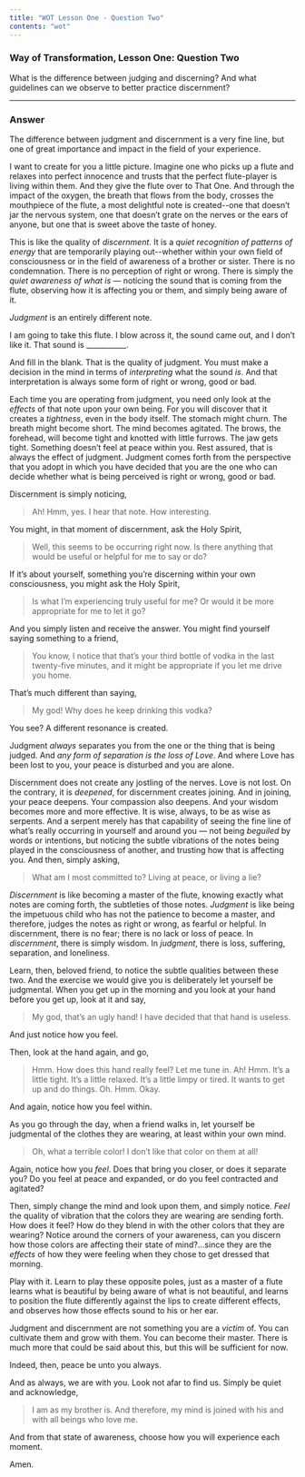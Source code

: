 ```yaml
---
title: "WOT Lesson One - Question Two"
contents: "wot"
---
```


### Way of Transformation, Lesson One: Question Two

What is the difference between judging and discerning?  And what
guidelines can we observe to better practice discernment?

---

### Answer

The difference between judgment and discernment is a very fine line,
but one of great importance and impact in the field of your experience.

I want to create for you a little picture. Imagine one who picks up a flute and
relaxes into perfect innocence and trusts that the perfect flute-player is
living within them. And they give the flute over to That One. And through the
impact of the oxygen, the breath that flows from the body, crosses the
mouthpiece of the flute, a most delightful note is created--one that doesn’t
jar the nervous system, one that doesn’t grate on the nerves or the ears of
anyone, but one that is sweet above the taste of honey.

This is like the quality of *discernment*. It is a *quiet recognition of
patterns of energy* that are temporarily playing out--whether within your own
field of consciousness or in the field of awareness of a brother or sister.
There is no condemnation. There is no perception of right or wrong. There is
simply the *quiet awareness of what is* — noticing the sound that is coming
from the flute, observing how it is affecting you or them, and simply being
aware of it.

*Judgment* is an entirely different note.

I am going to take this flute. I blow across it, the sound came out, and
I don’t like it. That sound is \_\_\_\_\_\_\_\_\_\_\_.

And fill in the blank. That is the quality of judgment. You must make
a decision in the mind in terms of *interpreting* what the sound *is*. And that
interpretation is always some form of right or wrong, good or bad.

Each time you are operating from judgment, you need only look at the *effects*
of that note upon your own being. For you will discover that it creates
a *tightness*, even in the body itself. The stomach might churn. The breath
might become short. The mind becomes agitated. The brows, the forehead, will
become tight and knotted with little furrows. The jaw gets tight. Something
doesn’t feel at peace within you. Rest assured, that is always the effect of
judgment. Judgment comes forth from the perspective that you adopt in which you
have decided that you are the one who can decide whether what is being
perceived is right or wrong, good or bad.

Discernment is simply noticing,

> Ah! Hmm, yes. I hear that note. How interesting.

You might, in that moment of discernment, ask the Holy Spirit,

> Well, this seems to be occurring right now. Is there anything that would be
> useful or helpful for me to say or do?

If it’s about yourself, something you’re discerning within your own
consciousness, you might ask the Holy Spirit,

> Is what I’m experiencing truly useful for me? Or would it be more appropriate
> for me to let it go?

And you simply listen and receive the answer. You might find yourself saying
something to a friend,

> You know, I notice that that’s your third bottle of vodka in the last
> twenty-five minutes, and it might be appropriate if you let me drive you home.

That’s much different than saying,

> My god! Why does he keep drinking this vodka?

You see? A different resonance is created.

Judgment *always* separates you from the one or the thing that is being judged.
And *any form of separation is the loss of Love*. And where Love has been lost
to you, your peace is disturbed and you are alone.

Discernment does not create any jostling of the nerves. Love is not lost. On
the contrary, it is *deepened*, for discernment creates joining. And in
joining, your peace deepens. Your compassion also deepens. And your wisdom
becomes more and more effective. It is wise, always, to be as wise as serpents.
And a serpent merely has that capability of seeing the fine line of what’s
really occurring in yourself and around you — not being *beguiled* by words or
intentions, but noticing the subtle vibrations of the notes being played in the
consciousness of another, and trusting how that is affecting you. And then,
simply asking,

> What am I most committed to? Living at peace, or living a lie?

*Discernment* is like becoming a master of the flute, knowing exactly what
notes are coming forth, the subtleties of those notes. *Judgment* is like being
the impetuous child who has not the patience to become a master, and therefore,
judges the notes as right or wrong, as fearful or helpful. In discernment,
there is no fear; there is no lack or loss of peace. In *discernment*, there is
simply wisdom. In *judgment*, there is loss, suffering, separation, and
loneliness.

Learn, then, beloved friend, to notice the subtle qualities between these two.
And the exercise we would give you is deliberately let yourself be judgmental.
When you get up in the morning and you look at your hand before you get up,
look at it and say,

> My god, that’s an ugly hand! I have decided that that hand is useless.

And just notice how you feel.

Then, look at the hand again, and go,

> Hmm. How does this hand really feel? Let me tune in. Ah! Hmm. It’s a little
> tight. It’s a little relaxed. It’s a little limpy or tired. It wants to get up
> and do things. Oh. Hmm. Okay.

And again, notice how you feel within.

As you go through the day, when a friend walks in, let yourself be judgmental
of the clothes they are wearing, at least within your own mind.

> Oh, what a terrible color! I don’t like that color on them at all!

Again, notice how you *feel*. Does that bring you closer, or does it separate
you? Do you feel at peace and expanded, or do you feel contracted and agitated?

Then, simply change the mind and look upon them, and simply notice. *Feel* the
quality of vibration that the colors they are wearing are sending forth. How
does it feel? How do they blend in with the other colors that they are wearing?
Notice around the corners of your awareness, can you discern how those colors
are affecting their state of mind?...since they are the *effects* of how they
were feeling when they chose to get dressed that morning.

Play with it. Learn to play these opposite poles, just as a master of a flute
learns what is beautiful by being aware of what is not beautiful, and learns to
position the flute differently against the lips to create different effects,
and observes how those effects sound to his or her ear.

Judgment and discernment are not something you are a *victim* of. You can
cultivate them and grow with them. You can become their master. There is much
more that could be said about this, but this will be sufficient for now.

Indeed, then, peace be unto you always.

And as always, we are with you. Look not afar to find us. Simply be quiet and
acknowledge,

> I am as my brother is. And therefore, my mind is joined with his and with all
> beings who love me.

And from that state of awareness, choose how you will experience each moment.

Amen.

